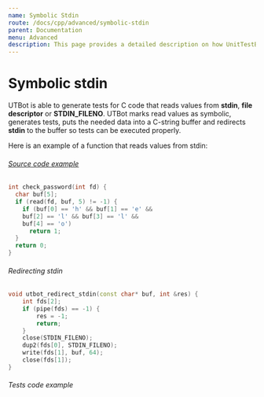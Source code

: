 ```yaml
---
name: Symbolic Stdin
route: /docs/cpp/advanced/symbolic-stdin
parent: Documentation
menu: Advanced
description: This page provides a detailed description on how UnitTestBot handles input functions such as read, scanf, etc.
---
```

# Symbolic stdin
UTBot is able to generate tests for C code that reads values from **stdin**, **file descriptor** or **STDIN_FILENO**. UTBot marks read values as symbolic, generates tests, puts the needed data into a C-string buffer and redirects **stdin** to the buffer so tests can be executed properly.

Here is an example of a function that reads values from stdin:

###### [Source code example](https://github.com/UnitTestBot/UTBotCpp/blob/main/integration-tests/c-example/lib/symbolic_stdin.c)
```cpp
int check_password(int fd) {
  char buf[5];
  if (read(fd, buf, 5) != -1) {
    if (buf[0] == 'h' && buf[1] == 'e' &&
	buf[2] == 'l' && buf[3] == 'l' &&
	buf[4] == 'o')
      return 1;
  }
  return 0;
}
```

###### Redirecting stdin
```cpp
void utbot_redirect_stdin(const char* buf, int &res) {
    int fds[2];
    if (pipe(fds) == -1) {
        res = -1;
        return;
    }
    close(STDIN_FILENO);
    dup2(fds[0], STDIN_FILENO);
    write(fds[1], buf, 64);
    close(fds[1]);
}
```

###### Tests code example